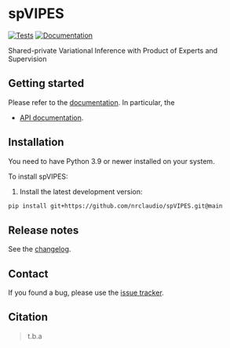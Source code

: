 # spVIPES

[![Tests][badge-tests]][link-tests]
[![Documentation][badge-docs]][link-docs]

[badge-tests]: https://img.shields.io/github/actions/workflow/status/nrclaudio/spVIPES/test.yaml?branch=main
[link-tests]: https://github.com/nrclaudio/spVIPES/actions/workflows/test.yml
[badge-docs]: https://img.shields.io/readthedocs/spVIPES

Shared-private Variational Inference with Product of Experts and Supervision

## Getting started

Please refer to the [documentation][link-docs]. In particular, the

-   [API documentation][link-api].

## Installation

You need to have Python 3.9 or newer installed on your system.

To install spVIPES:

<!--
1) Install the latest release of `spVIPES` from `PyPI <https://pypi.org/project/spVIPES/>`_:

```bash
pip install spVIPES
```
-->

1. Install the latest development version:

```bash
pip install git+https://github.com/nrclaudio/spVIPES.git@main
```

## Release notes

See the [changelog][changelog].

## Contact

If you found a bug, please use the [issue tracker][issue-tracker].

## Citation

> t.b.a

[scverse-discourse]: https://discourse.scverse.org/
[issue-tracker]: https://github.com/nrclaudio/spVIPES/issues
[changelog]: https://spVIPES.readthedocs.io/latest/changelog.html
[link-docs]: https://spVIPES.readthedocs.io
[link-api]: https://spVIPES.readthedocs.io/latest/api.html
